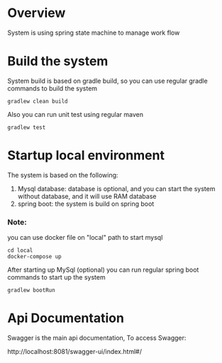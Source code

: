 # Overview

System is using spring state machine to manage work flow

# Build the system

System build is based on gradle build, so you can use regular gradle commands to build the system

```
gradlew clean build
```

Also you can run unit test using regular maven

```
gradlew test
```

# Startup local environment

The system is based on the following:
1) Mysql database: database is optional, and you can start the system without database, and it will use RAM database
3) spring boot: the system is build on spring boot

### Note:

you can use docker file on "local" path to start mysql

```
cd local
docker-compose up
```

After starting up MySql (optional) you can run regular spring boot commands to start up the system

```
gradlew bootRun
```

# Api Documentation

Swagger is the main api documentation, To access Swagger:

http://localhost:8081/swagger-ui/index.html#/
